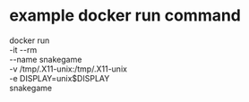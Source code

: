 # example docker run command
docker run \
    -it --rm \
    --name snakegame \
    -v /tmp/.X11-unix:/tmp/.X11-unix \
    -e DISPLAY=unix$DISPLAY \
    snakegame

